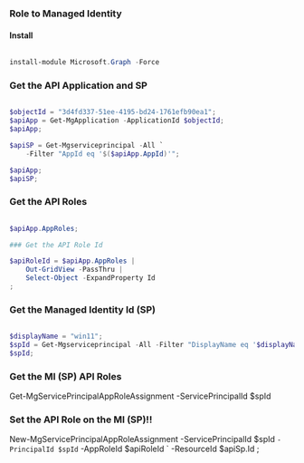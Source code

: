 ### Role to Managed Identity
#### Install

```powershell

install-module Microsoft.Graph -Force

```

### Get the API Application and SP

```powershell

$objectId = "3d4fd337-51ee-4195-bd24-1761efb90ea1";
$apiApp = Get-MgApplication -ApplicationId $objectId;
$apiApp;

$apiSP = Get-Mgserviceprincipal -All `
	-Filter "AppId eq '$($apiApp.AppId)'";

$apiApp;
$apiSP;

```

### Get the API Roles

```powershell

$apiApp.AppRoles;

### Get the API Role Id

$apiRoleId = $apiApp.AppRoles | 
	Out-GridView -PassThru | 
	Select-Object -ExpandProperty Id
;

```
### Get the Managed Identity Id (SP)

```powershell

$displayName = "win11";
$spId = Get-Mgserviceprincipal -All -Filter "DisplayName eq '$displayName'" | Select-Object -ExpandProperty Id
$spId;

```

### Get the MI (SP) API Roles
Get-MgServicePrincipalAppRoleAssignment -ServicePrincipalId $spId


### Set the API Role on the MI (SP)!!

New-MgServicePrincipalAppRoleAssignment -ServicePrincipalId $spId `
	-PrincipalId $spId `
	-AppRoleId $apiRoleId `
	-ResourceId $apiSp.Id
;
